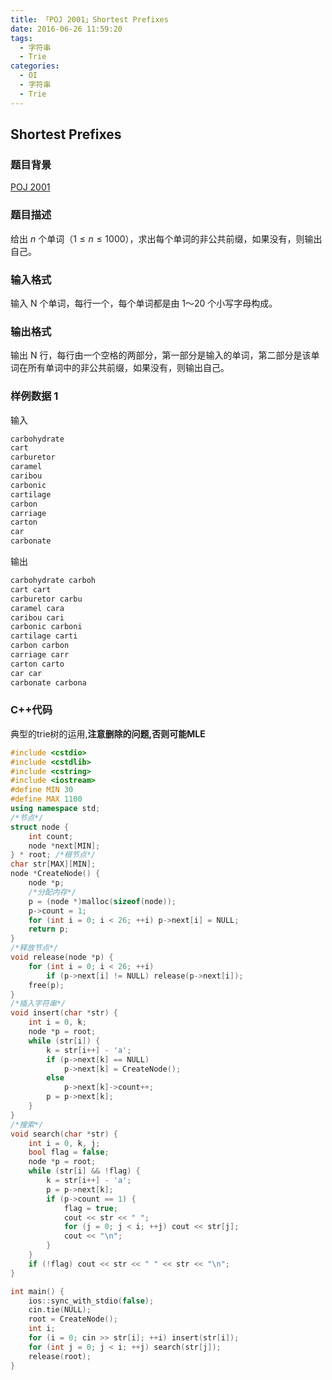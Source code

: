 ```yaml
---
title: 「POJ 2001」Shortest Prefixes
date: 2016-06-26 11:59:20
tags:
  - 字符串
  - Trie
categories:
  - OI
  - 字符串
  - Trie
---
```

## Shortest Prefixes
### 题目背景
[POJ 2001](http://poj.org/problem?id=2001)
### 题目描述
给出 $n$ 个单词（$1 \leq n \leq 1000$），求出每个单词的非公共前缀，如果没有，则输出自己。
### 输入格式
输入 N 个单词，每行一个，每个单词都是由 1～20 个小写字母构成。
### 输出格式
输出 N 行，每行由一个空格的两部分，第一部分是输入的单词，第二部分是该单词在所有单词中的非公共前缀，如果没有，则输出自己。
<!-- more -->
### 样例数据 1
输入
``` bash
carbohydrate 
cart 
carburetor 
caramel 
caribou 
carbonic 
cartilage 
carbon 
carriage 
carton 
car 
carbonate
```
输出
``` bash
carbohydrate carboh 
cart cart 
carburetor carbu 
caramel cara 
caribou cari 
carbonic carboni 
cartilage carti 
carbon carbon 
carriage carr 
carton carto 
car car 
carbonate carbona
```
### C++代码
典型的trie树的运用,**注意删除的问题,否则可能MLE**
``` cpp
#include <cstdio>
#include <cstdlib>
#include <cstring>
#include <iostream>
#define MIN 30
#define MAX 1100
using namespace std;
/*节点*/
struct node {
    int count;
    node *next[MIN];
} * root; /*根节点*/
char str[MAX][MIN];
node *CreateNode() {
    node *p;
    /*分配内存*/
    p = (node *)malloc(sizeof(node));
    p->count = 1;
    for (int i = 0; i < 26; ++i) p->next[i] = NULL;
    return p;
}
/*释放节点*/
void release(node *p) {
    for (int i = 0; i < 26; ++i)
        if (p->next[i] != NULL) release(p->next[i]);
    free(p);
}
/*插入字符串*/
void insert(char *str) {
    int i = 0, k;
    node *p = root;
    while (str[i]) {
        k = str[i++] - 'a';
        if (p->next[k] == NULL)
            p->next[k] = CreateNode();
        else
            p->next[k]->count++;
        p = p->next[k];
    }
}
/*搜索*/
void search(char *str) {
    int i = 0, k, j;
    bool flag = false;
    node *p = root;
    while (str[i] && !flag) {
        k = str[i++] - 'a';
        p = p->next[k];
        if (p->count == 1) {
            flag = true;
            cout << str << " ";
            for (j = 0; j < i; ++j) cout << str[j];
            cout << "\n";
        }
    }
    if (!flag) cout << str << " " << str << "\n";
}

int main() {
    ios::sync_with_stdio(false);
    cin.tie(NULL);
    root = CreateNode();
    int i;
    for (i = 0; cin >> str[i]; ++i) insert(str[i]);
    for (int j = 0; j < i; ++j) search(str[j]);
    release(root);
}
```

